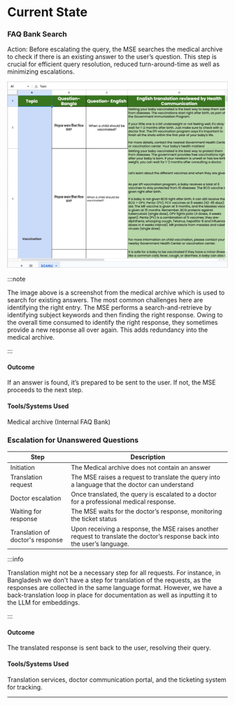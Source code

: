 # Current State


<!-- ![Untitled](Current%20State%206ef0ee94a99243d3b2fdfd263ba474a1/Untitled.png) -->


### FAQ Bank Search

Action: Before escalating the query, the MSE searches the medical archive to check if there is an existing answer to the user’s question. This step is crucial for efficient query resolution, reduced turn-around-time as well as minimizing escalations.

![FAQ Bank](img/snippet.jpg)

:::note

The image above is a screenshot from the medical archive which is used to search for existing answers. The most common challenges here are identifying the right entry. The MSE performs a search-and-retrieve by identifying subject keywords and then finding the right response. Owing to the overall time consumed to identify the right response, they sometimes provide a new response all over again. This adds redundancy into the medical archive.

:::

#### Outcome
If an answer is found, it’s prepared to be sent to the
  user. If not, the MSE proceeds to the next step.

#### Tools/Systems Used 
Medical archive (Internal FAQ Bank)

### Escalation for Unanswered Questions

| Step    | Description |
| ----------- | ----------- |
| Initiation     | The Medical archive does not contain an answer |
| Translation request | The MSE raises a request to translate the query into a language that the doctor can understand |
| Doctor escalation| Once translated, the query is escalated to a doctor for a professional medical response. |
| Waiting for response | The MSE waits for the doctor’s response, monitoring the ticket status |
| Translation of doctor's response | Upon receiving a response, the MSE raises another request to translate the doctor’s response back into the user’s language. |

:::info

Translation might not be a necessary step for all requests. For instance, in Bangladesh we don't have a step for translation of the requests, as the responses are collected in the same language format. However, we have a back-translation loop in place for documentation as well as inputting it to the LLM for embeddings.

:::

#### Outcome
The translated response is sent back to the user, resolving their query.

#### Tools/Systems Used
Translation services, doctor communication portal, and the ticketing system for tracking.

---
